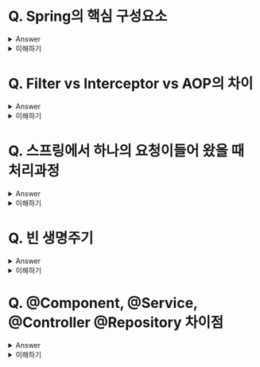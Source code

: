 # Q. Spring의 핵심 구성요소
<details>
	<summary>Answer</summary>

* IoC/DI, AOP, PSA

* 스프링은 IoC를 통해 객체의 생명 주기가 스프링 컨테이너에 의해 관리되기 때문에 DI와 같은 외부 의존성 주입이 가능하고, 이러한 특징은 객체지향을 살린 자바 애플리케이션을 개발을 가능하게 만들어 준다는 장점을 지닙니다. 

* 또한 AOP를 통해 보안, 트랜잭션, 로깅과 같은 공통 기능을 분리하여 처리할 수 있기 때문에 비즈니스 로직에 집중할 수 있습니다.

* 마지막으로 서비스 추상화를 통해 특정 환경이나 서버, 기술에 종속되지 않으면서 유연한 애플리케이션 개발을 가능하게 만들어줍니다. (PSA)

</details>

<details>
	<summary>이해하기</summary>

## Reference
* [ MangKyu’s Diary](https://mangkyu.tistory.com/156)
* [스프링 스프링이란 무엇인가?](https://12bme.tistory.com/157)
  
## 내용

## 스프링을 사용하는 이유
* 스프링 이전에 엔터프라이즈 자바 어플리케이션 개발을 할 때는 특정 환경에 종속적이고, 비용이 많이들고,  특정 기술에 종속적이었다. 
* 이러한 종속적인 문제는 Java언어를 사용하면서 객체지향의 특징을 활용하지 못했다.
* 이러한 과거의 불편함을 해결하고자 나온것이 Spring
* 이러한 불편함을 해결하는 핵심 기술(?)이 IoC/DI, AOP, PSA이다.

## POJO란
* 자바 오브젝트에 멋진 이름을 붙인것이 전부이다.
* 그렇다고 평범한 자바 오브젝트가 모두 POJO라고 할 수 없다.
* 특정 규약이나 환경에 종속적이지 않고, 객체지향 적인 원리에 충실하게 설계된 자바 오브젝트를 진정한 POJO라고 할 수 있다.
</details>

# Q. Filter vs Interceptor vs AOP의 차이
<details>
	<summary>Answer</summary>

Filter, Interceptor, AOP 모두 공통 기능을 처리하기 위한 방법이지만 적용되는 순서와 범위 사용방법에서 차이를 지닙니다.

Filter는 DispatcherServlet이 호출되기 전, 후로 수행되고 Interceptor는 컨트롤러가 호출되기 전, 후로 처리됩니다. 
필터와 인터셉터는 모두 체인형식으로 처리된다는 특징을 가집니다.

AOP는 공통 관심사를 메서드 단위로 좀 더 세밀하게 적용해줄 수 있습니다.

</details>

<details>
	<summary>이해하기</summary>

## Reference
* [갓대희의 작은공간 :: Spring Filter, Interceptor, AOP 차이 및 정리](https://goddaehee.tistory.com/154)
* [스프링 MVC 2편 - 백엔드 웹 개발 활용 기술 - 인프런 | 강의](https://www.inflearn.com/course/%EC%8A%A4%ED%94%84%EB%A7%81-mvc-2/dashboard)
  
## 내용
### Filter
1. init(): 필터 초기화 메서드
* 서블릿 컨테이너가 생성될 때 호출된다.
2. doFilter()
* 고객의 요청이 올 때 마다 해당 메서드가 호출된다. 필터의 로직을 구현하면 된다. 
3. destroy()
* 필터 종료 메서드, 서블릿 컨테이너가 종료될 때 호출된다. 

### Interceptor

1. preHandle : 컨트롤러 호출 전에 호출된다. 
* preHandle 의 응답값이 true 이면 다음으로 진행하고
* false 이면 더는 진행하지 않는다. 
* false 인 경우 나머지 인터셉터는 물론이고, 핸들러 어댑터도 호출되지 않는다. 

2. postHandle
* 컨트롤러 호출 후에 호출된다. (더 정확히는 핸들러 어댑터 호출 후에 호출.)
* 컨트롤러에서 예외가 발생하면 postHandle 은 호출되지 않는다.


3. afterCompletion
* 뷰가 렌더링 된 이후에 호출된다. 
* afterCompletion 은 항상 호출된다. 
* 예외가 발생한 경우, 예외( ex )를 파라미터로 받아서 어떤 예외가 발생했는지 로그로 출력할 수 있다. 

</details>

# Q. 스프링에서 하나의 요청이들어 왔을 때 처리과정
<details>
	<summary>Answer</summary>
클라이언트가 HTTP요청을 하면 가장먼저 Front Controller의 역할을 하는 DispatcherServlet이  요청을 받아 처리 합니다.

이 후, 요청을 처리할 수 있는 핸들러 어댑터를 조회하여, 컨트롤러를 호출 하게 되고, ModelAndView 객체를 반환 받습니다.

다음으로 ViewResolver를 통해 View에 대한 정보를 받아온 후, Model의 데이터를 렌더링하여 최종 VIew페이지를 반환해주게 됩니다.

만약 컨트롤러에 ResponsBody의 어노테이션이 추가되어있다면, View 페이지가 아닌 Http 메시지 바디에 직접 응답데이터를 출력하여 반환하게 됩니다.
</details>

<details>
	<summary>이해하기</summary>

## Reference
* [스프링 MVC 1편  - 백엔드 웹 개발 핵심 기술 - 인프런 | 강의](https://www.inflearn.com/course/%EC%8A%A4%ED%94%84%EB%A7%81-mvc-1/dashboard)
  
## 내용

</details>

# Q. 빈 생명주기
<details>
	<summary>Answer</summary>

**스프링 빈의 이벤트 라이프 사이클**

`스프링 컨테이너 생성 -> 스프링 빈 생성 -> 의존관계 주입 -> 초기화 콜백-> 사용 -> 소멸전 콜백-> 스프링 종료`

* 초기화 콜백: 빈이 사용할 수 있는 상태임을 알려줄 수 있다.
* 소멸전 콜백: 안전하게 작업을 종료할 수 있다.

**빈이 생성되고, 소멸되기 직전에 콜백 메소드가 호출된다.**


**빈 스코프**
* 싱글톤: 기본 스코프, 컨테이너의 시작과 종료까지 유지되는 가장 넓은 범위의 스코프
* 프로토타입: 빈의 생성과 의존관계 주입까지만 관여, 더는 관리하지 않는다. (매우 짧은 범위)
* 웹 스코프
	* request: 웹 요청이 들어오고 나갈때 까지 유지된다.
	* session: 웹 세션이 생성되고 종료될 때 까지 유지.
	* application: 웹의 서블릿 컨텍스트와 같은 범위로 유지.

</details>

<details>
	<summary>이해하기</summary>

## Reference
* [스프링 MVC 1편  - 백엔드 웹 개발 핵심 기술 - 인프런 | 강의](https://www.inflearn.com/course/%EC%8A%A4%ED%94%84%EB%A7%81-mvc-1/dashboard)
  
</details>

# Q. @Component, @Service, @Controller @Repository 차이점
<details>
	<summary>Answer</summary>

* 스프링은 @Component가 붙은 모든 클래스를 빈으로 등록한다. (스캔 범위 지정 가능.)

* @Controller는 Web MVC에서 사용된다. 클래스 레벨의 @Controller 어노테이션이 존재하는 경우 @RequestMapping을 사용할 수 있다.

* @Service는 내부적으로 @Component를 가지고 있다. 특별한 로직을 수행하지는 않지만 어노테이션을 통해 관점을 분리할 수 있다. (Service는 비즈니스 계층)

* @Repsotiroy는 데이터 접근계층에서 사용되며, 데이터 접근시 발생하는 예외를 스프링 예외로 변환해주는 처리를 해준다.

* @Configuration은 스프링 설정정보로 인식하고, 스프링 빈이 싱글톤을 유지하도록 처리한다.

</details>

<details>
	<summary>이해하기</summary>

## Reference
* [스프링 MVC 1편  - 백엔드 웹 개발 핵심 기술 - 인프런 | 강의](https://www.inflearn.com/course/%EC%8A%A4%ED%94%84%EB%A7%81-mvc-1/dashboard)
* [카카오 면접  @Service,@Controller,@Component 차이](https://baek-kim-dev.site/64)
  
</details>

